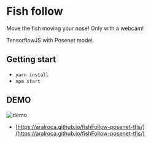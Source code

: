 # Fish follow

Move the fish moving your nose! Only with a webcam!

TensorflowJS with Posenet model.

## Getting start

* `yarn install`
* `npm start`

## DEMO

![demo](https://aralroca.github.io/fishFollow-posenet-tfjs/demo.gif)


* [https://aralroca.github.io/fishFollow-posenet-tfjs/](https://aralroca.github.io/fishFollow-posenet-tfjs/)
